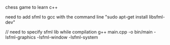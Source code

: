chess game to learn c++


need to add sfml to gcc with the command line "sudo apt-get install libsfml-dev"

// need to specify sfml lib while compilation
g++ main.cpp -o bin/main -lsfml-graphics -lsfml-window -lsfml-system
